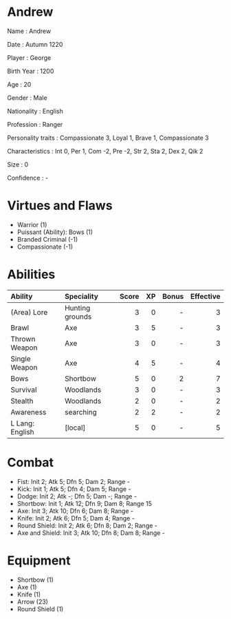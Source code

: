 # Andrew

Name
: Andrew

Date
: Autumn 1220

Player
: George

Birth Year
: 1200

Age
: 20

Gender
: Male

Nationality
: English

Profession
: Ranger

Personality traits
: Compassionate 3, Loyal 1, Brave 1, Compassionate 3

Characteristics
: Int 0, Per 1, Com -2, Pre -2, Str 2, Sta 2, Dex 2, Qik 2

Size
: 0

Confidence
: -

# Virtues and Flaws

+ Warrior (1)
+ Puissant (Ability): Bows (1)
+ Branded Criminal (-1)
+ Compassionate (-1)
# Abilities

| Ability              | Speciality      | Score |   XP | Bonus | Effective |
| :-                   | :-              |    -: |   -: |    -: |        -: |
| (Area) Lore          | Hunting grounds |     3 |    0 |     - |         3 |
| Brawl                | Axe             |     3 |    5 |     - |         3 |
| Thrown Weapon        | Axe             |     3 |    0 |     - |         3 |
| Single Weapon        | Axe             |     4 |    5 |     - |         4 |
| Bows                 | Shortbow        |     5 |    0 |     2 |         7 |
| Survival             | Woodlands       |     3 |    0 |     - |         3 |
| Stealth              | Woodlands       |     2 |    0 |     - |         2 |
| Awareness            | searching       |     2 |    2 |     - |         2 |
| L Lang: English      | [local]         |     5 |    0 |     - |         5 |
# Combat

+ Fist: Init 2; Atk 5; Dfn 5; Dam 2; Range -
+ Kick: Init 1; Atk 5; Dfn 4; Dam 5; Range -
+ Dodge: Init 2; Atk -; Dfn 5; Dam -; Range -
+ Shortbow: Init 1; Atk 12; Dfn 9; Dam 8; Range 15
+ Axe: Init 3; Atk 10; Dfn 6; Dam 8; Range -
+ Knife: Init 2; Atk 6; Dfn 5; Dam 4; Range -
+ Round Shield: Init 2; Atk 6; Dfn 8; Dam 2; Range -
+ Axe and Shield: Init 3; Atk 10; Dfn 8; Dam 8; Range -

# Equipment

+ Shortbow (1)
+ Axe (1)
+ Knife (1)
+ Arrow (23)
+ Round Shield (1)


